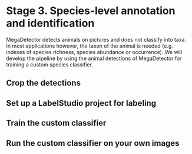 # Stage 3. Species-level annotation and identification 

MegaDetector detects animals on pictures and does not classify into taxa. In most applications however, the taxon of the animal is needed (e.g. indexes of species richness, species abundance or occurrence). We will develop the pipeline by using the animal detections of MegaDetector for training a custom species classifier.

## Crop the detections


## Set up a LabelStudio project for labeling


## Train the custom classifier


## Run the custom classifier on your own images